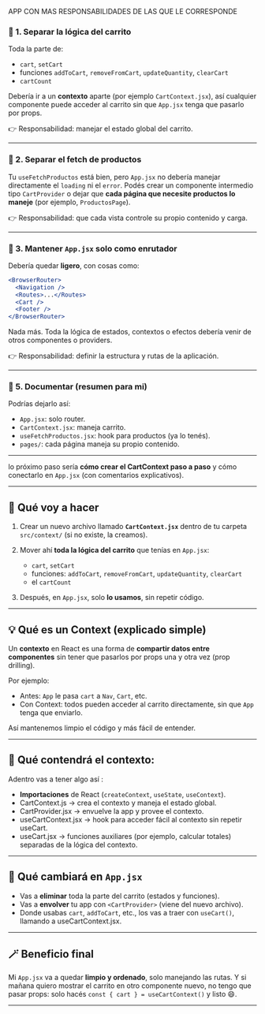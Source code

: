 APP CON MAS RESPONSABILIDADES DE LAS QUE LE CORRESPONDE

### 🧩 1. Separar la lógica del carrito

Toda la parte de:

* `cart`, `setCart`
* funciones `addToCart`, `removeFromCart`, `updateQuantity`, `clearCart`
* `cartCount`

Debería ir a un **contexto** aparte (por ejemplo `CartContext.jsx`), así cualquier componente puede acceder al carrito sin que `App.jsx` tenga que pasarlo por props.

👉 Responsabilidad: manejar el estado global del carrito.

---

### 🧠 2. Separar el fetch de productos

Tu `useFetchProductos` está bien, pero `App.jsx` no debería manejar directamente el `loading` ni el `error`.
Podés crear un componente intermedio tipo `CartProvider` o dejar que **cada página que necesite productos lo maneje** (por ejemplo, `ProductosPage`).

👉 Responsabilidad: que cada vista controle su propio contenido y carga.

---

### 🧭 3. Mantener `App.jsx` solo como enrutador

Debería quedar **ligero**, con cosas como:

```jsx
<BrowserRouter>
  <Navigation />
  <Routes>...</Routes>
  <Cart /> 
  <Footer />
</BrowserRouter>
```

Nada más.
Toda la lógica de estados, contextos o efectos debería venir de otros componentes o providers.

👉 Responsabilidad: definir la estructura y rutas de la aplicación.

---

### 💬 5. Documentar (resumen para mi)

Podrías dejarlo así:

* `App.jsx`: solo router.
* `CartContext.jsx`: maneja carrito.
* `useFetchProductos.jsx`: hook para productos (ya lo tenés).
* `pages/`: cada página maneja su propio contenido.

---

lo próximo paso sería **cómo crear el CartContext paso a paso** y cómo conectarlo en `App.jsx` (con comentarios explicativos).

---

## 🧩 Qué voy a hacer

1. Crear un nuevo archivo llamado **`CartContext.jsx`** dentro de tu carpeta `src/context/` (si no existe, la creamos).
2. Mover ahí **toda la lógica del carrito** que tenías en `App.jsx`:

   * `cart`, `setCart`
   * funciones: `addToCart`, `removeFromCart`, `updateQuantity`, `clearCart`
   * el `cartCount`
3. Después, en `App.jsx`, solo **lo usamos**, sin repetir código.

---

## 💡 Qué es un Context (explicado simple)

Un **contexto** en React es una forma de **compartir datos entre componentes** sin tener que pasarlos por props una y otra vez (prop drilling).

Por ejemplo:

* Antes: `App` le pasa `cart` a `Nav`, `Cart`, etc.
* Con Context: todos pueden acceder al carrito directamente, sin que `App` tenga que enviarlo.

Así mantenemos limpio el código y más fácil de entender.

---

## 📖 Qué contendrá el contexto:

Adentro vas a tener algo así :

* **Importaciones** de React (`createContext`, `useState`, `useContext`).
* CartContext.js → crea el contexto y maneja el estado global.  
* CartProvider.jsx → envuelve la app y provee el contexto.  
* useCartContext.jsx → hook para acceder fácil al contexto sin repetir useCart.  
* useCart.jsx → funciones auxiliares (por ejemplo, calcular totales) separadas de la lógica del contexto.  

---

## 🧠 Qué cambiará en `App.jsx`

* Vas a **eliminar** toda la parte del carrito (estados y funciones).
* Vas a **envolver** tu app con `<CartProvider>` (viene del nuevo archivo).
* Donde usabas `cart`, `addToCart`, etc., los vas a traer con `useCart()`, llamando a useCartContext.jsx.

---

## 🪄 Beneficio final

Mi `App.jsx` va a quedar **limpio y ordenado**, solo manejando las rutas.
Y si mañana quiero mostrar el carrito en otro componente nuevo, no tengo que pasar props: solo hacés `const { cart } = useCartContext()` y listo 😄.

---

